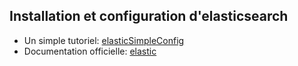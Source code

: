 ## Installation et configuration d'elasticsearch

- Un simple tutoriel: [elasticSimpleConfig](https://github.com/josoavj/elasticsearch-config)
- Documentation officielle: [elastic](https://www.elastic.co/docs)

